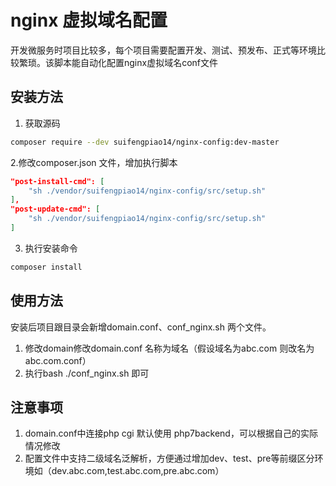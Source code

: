 nginx 虚拟域名配置
=======
开发微服务时项目比较多，每个项目需要配置开发、测试、预发布、正式等环境比较繁琐。该脚本能自动化配置nginx虚拟域名conf文件

安装方法
-----
1. 获取源码
```bash
composer require --dev suifengpiao14/nginx-config:dev-master
```
2.修改composer.json 文件，增加执行脚本
```json
"post-install-cmd": [
    "sh ./vendor/suifengpiao14/nginx-config/src/setup.sh"
],
"post-update-cmd": [
    "sh ./vendor/suifengpiao14/nginx-config/src/setup.sh"
]
```
3. 执行安装命令
```bash
composer install
```


使用方法
---------
安装后项目跟目录会新增domain.conf、conf_nginx.sh 两个文件。
1. 修改domain修改domain.conf 名称为域名（假设域名为abc.com 则改名为abc.com.conf）
2. 执行bash ./conf_nginx.sh 即可

注意事项
--------
 1. domain.conf中连接php cgi 默认使用 php7backend，可以根据自己的实际情况修改
 2. 配置文件中支持二级域名泛解析，方便通过增加dev、test、pre等前缀区分环境如（dev.abc.com,test.abc.com,pre.abc.com）
